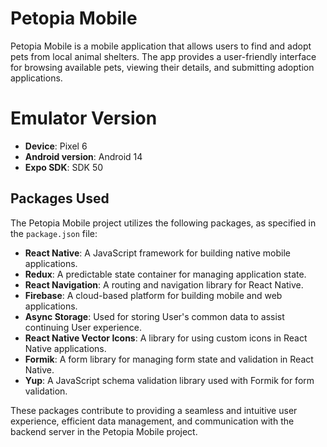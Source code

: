 # Petopia Mobile

Petopia Mobile is a mobile application that allows users to find and adopt pets from local animal shelters. The app provides a user-friendly interface for browsing available pets, viewing their details, and submitting adoption applications.

# Emulator Version

-   **Device**: Pixel 6
-   **Android version**: Android 14
-   **Expo SDK**: SDK 50

## Packages Used

The Petopia Mobile project utilizes the following packages, as specified in the `package.json` file:

-   **React Native**: A JavaScript framework for building native mobile applications.
-   **Redux**: A predictable state container for managing application state.
-   **React Navigation**: A routing and navigation library for React Native.
-   **Firebase**: A cloud-based platform for building mobile and web applications.
-   **Async Storage**: Used for storing User's common data to assist continuing User experience.
-   **React Native Vector Icons**: A library for using custom icons in React Native applications.
-   **Formik**: A form library for managing form state and validation in React Native.
-   **Yup**: A JavaScript schema validation library used with Formik for form validation.

These packages contribute to providing a seamless and intuitive user experience, efficient data management, and communication with the backend server in the Petopia Mobile project.
